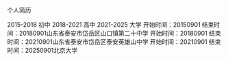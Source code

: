 个人简历

2015-2018 初中
2018-2021 高中
2021-2025 大学
开始时间：20150901 结束时间：20180901山东省泰安市岱岳区山口镇第二十中学
开始时间：20180901 结束时间：20210901山东省泰安市岱岳区泰安英雄山中学
开始时间：20210901 结束时间：20250901北京大学
